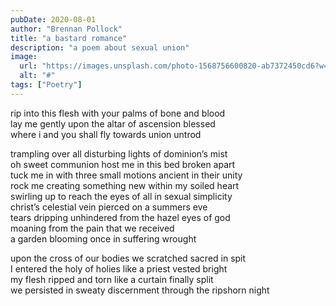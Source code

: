 ```yaml
---
pubDate: 2020-08-01
author: "Brennan Pollock"
title: "a bastard romance"
description: "a poem about sexual union"
image:
  url: "https://images.unsplash.com/photo-1568756600820-ab7372450cd6?w=800&auto=format&fit=crop&q=60&ixlib=rb-4.0.3&ixid=M3wxMjA3fDB8MHxzZWFyY2h8NTR8fHNleHxlbnwwfHwwfHx8MA%3D%3D"
  alt: "#"
tags: ["Poetry"]
---
```


rip into this flesh with your palms of bone and blood  
lay me gently upon the altar of ascension blessed  
where i and you shall fly towards union untrod  

trampling over all disturbing lights of dominion’s mist  
oh sweet communion host me in this bed broken apart  
tuck me in with three small motions ancient in their unity  
rock me creating something new within my soiled heart  
swirling up to reach the eyes of all in sexual simplicity  
christ’s celestial vein pierced on a summers eve  
tears dripping unhindered from the hazel eyes of god  
moaning from the pain that we received  
a garden blooming once in suffering wrought  

upon the cross of our bodies we scratched sacred in spit  
I entered the holy of holies like a priest vested bright  
my flesh ripped and torn like a curtain finally split  
we persisted in sweaty discernment through the ripshorn night  